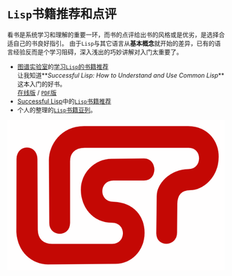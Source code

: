 `Lisp`书籍推荐和点评
====================

看书是系统学习和理解的重要一环，而书的点评给出书的风格或是优劣，是选择合适自己的书良好指引。
由于`Lisp`与其它语言从**基本概念**就开始的差异，已有的语言经验反而是个学习阻碍，深入浅出的巧妙讲解对入门太重要了。

- [图谱实验室](http://blog.sina.com.cn/tupulab)的[学习`Lisp`的书籍推荐](recommend-lisp-books.md)     
    让我知道**_Successful Lisp: How to Understand and Use Common Lisp_**这本入门的好书。  
    [在线版](http://psg.com/~dlamkins/sl/contents.html) / [`PDF`版](http://ebixio.com/online_docs/SuccessfulLisp.pdf)
- [Successful Lisp](http://book.douban.com/subject/1456905/)中的[`Lisp`书籍推荐](suggestions4further-reading-in-successful-lisp.md)
- 个人的整理的[`Lisp`书籍豆列](http://www.douban.com/doulist/40854103/)。

![lisp](lisp.png)
